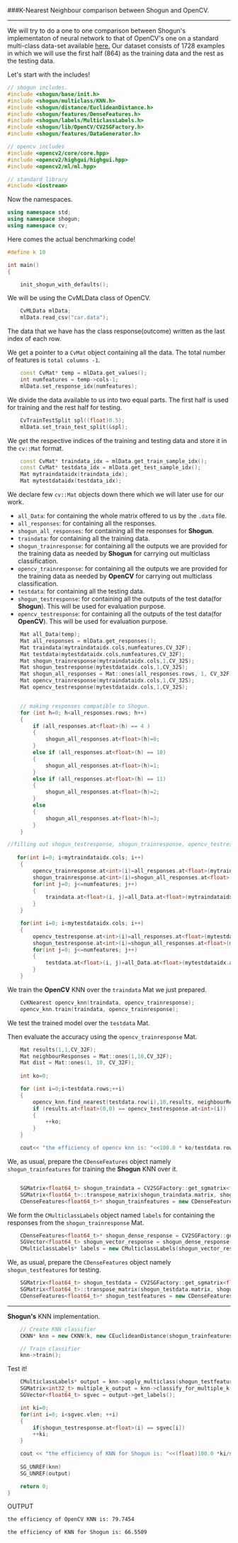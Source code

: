 ###K-Nearest Neighbour comparison between Shogun and OpenCV.

---
We will try to do a one to one comparison between Shogun's implementaton of neural network to that of OpenCV's one on a standard multi-class data-set available [here.](http://archive.ics.uci.edu/ml/machine-learning-databases/car/car.data) Our dataset consists of 1728 examples in which we will use the first half (864) as the training data and the rest as the testing data.

Let's start with the includes!
```CPP
// shogun includes.
#include <shogun/base/init.h>
#include <shogun/multiclass/KNN.h>
#include <shogun/distance/EuclideanDistance.h>
#include <shogun/features/DenseFeatures.h>
#include <shogun/labels/MulticlassLabels.h>
#include <shogun/lib/OpenCV/CV2SGFactory.h>
#include <shogun/features/DataGenerator.h>

// opencv includes
#include <opencv2/core/core.hpp>
#include <opencv2/highgui/highgui.hpp>
#include <opencv2/ml/ml.hpp>

// standard library
#include <iostream>
```

Now the namespaces.
```CPP
using namespace std;
using namespace shogun;
using namespace cv;

```


Here comes the actual benchmarking code!
```CPP
#define k 10

int main()
{

    init_shogun_with_defaults();
```

We will be using the CvMLData class of OpenCV.
```CPP
    CvMLData mlData;
    mlData.read_csv("car.data");
```

The data that we have has the class response(outcome) written as the last index of each row.

We get a pointer to a ```CvMat``` object containing all the data. The total number of features is ```total columns -1```.

```CPP
    const CvMat* temp = mlData.get_values();
    int numfeatures = temp->cols-1;
    mlData.set_response_idx(numfeatures);
```

We divide the data available to us into two equal parts. The first half is used for training and the rest half for testing.
```CPP
    CvTrainTestSplit spl((float)0.5);
    mlData.set_train_test_split(&spl);
```

We get the respective indices of the training and testing data and store it in the ```cv::Mat``` format.
```CPP
    const CvMat* traindata_idx = mlData.get_train_sample_idx();
    const CvMat* testdata_idx = mlData.get_test_sample_idx();
    Mat mytraindataidx(traindata_idx);
    Mat mytestdataidx(testdata_idx);
```

We declare few ```cv::Mat``` objects down there which we will later use for our work.
* ```all_Data```: for containing the whole matrix offered to us by the ```.data``` file. 
* ```all_responses```: for containing all the responses.
* ```shogun_all_responses```: for containing all the responses for **Shogun**.
* ```traindata```: for containing all the training data.
* ```shogun_trainresponse```: for containing all the outputs we are provided for the training data as needed by **Shogun** for carrying out multiclass classification.
* ```opencv_trainresponse```: for containing all the outputs we are provided for the training data as needed by **OpenCV** for carrying out multiclass classification.
* ```testdata```: for containing all the testing data.
* ```shogun_testresponse```: for containing all the outputs of the test data(for **Shogun**). This will be used for evaluation purpose.
* ```opencv_testresponse```: for containing all the outputs of the test data(for **OpenCV**). This will be used for evaluation purpose.


```CPP
    Mat all_Data(temp);
    Mat all_responses = mlData.get_responses();
    Mat traindata(mytraindataidx.cols,numfeatures,CV_32F);
    Mat testdata(mytestdataidx.cols,numfeatures,CV_32F);
    Mat shogun_trainresponse(mytraindataidx.cols,1,CV_32S);
    Mat shogun_testresponse(mytestdataidx.cols,1,CV_32S);
    Mat shogun_all_responses = Mat::ones(all_responses.rows, 1, CV_32F);
    Mat opencv_trainresponse(mytraindataidx.cols,1,CV_32S);
    Mat opencv_testresponse(mytestdataidx.cols,1,CV_32S);
```

```CPP

    // making responses compatible to Shogun.
    for (int h=0; h<all_responses.rows; h++)
    {
        if (all_responses.at<float>(h) == 4 )
        {
            shogun_all_responses.at<float>(h)=0;
        }
        else if (all_responses.at<float>(h) == 10)
        {
            shogun_all_responses.at<float>(h)=1;
        }
        else if (all_responses.at<float>(h) == 11)
        {
            shogun_all_responses.at<float>(h)=2;
        }
        else 
        {
            shogun_all_responses.at<float>(h)=3;
        }
    }

```

```CPP
//filling out shogun_testresponse, shogun_trainresponse, opencv_testresponse, opencv_trainresponse, traindata and testdata mats in there.
   
   for(int i=0; i<mytraindataidx.cols; i++)
    {
        opencv_trainresponse.at<int>(i)=all_responses.at<float>(mytraindataidx.at<int>(i));
        shogun_trainresponse.at<int>(i)=shogun_all_responses.at<float>(mytraindataidx.at<int>(i));    
        for(int j=0; j<=numfeatures; j++)
        {
            traindata.at<float>(i, j)=all_Data.at<float>(mytraindataidx.at<int>(i), j);
        }
    }

    for(int i=0; i<mytestdataidx.cols; i++)
    {
        opencv_testresponse.at<int>(i)=all_responses.at<float>(mytestdataidx.at<int>(i));
        shogun_testresponse.at<int>(i)=shogun_all_responses.at<float>(mytestdataidx.at<int>(i));
        for(int j=0; j<=numfeatures; j++)
        {
            testdata.at<float>(i, j)=all_Data.at<float>(mytestdataidx.at<int>(i), j);
        }   
    }
```

We train the **OpenCV** KNN over the ```traindata``` Mat we just prepared.
```CPP
    CvKNearest opencv_knn(traindata, opencv_trainresponse);
    opencv_knn.train(traindata, opencv_trainresponse);
```
We test the trained model over the ```testdata``` Mat. 

Then evaluate the accuracy using the ```opencv_trainresponse``` Mat.
```CPP
    Mat results(1,1,CV_32F);
    Mat neighbourResponses = Mat::ones(1,10,CV_32F);
    Mat dist = Mat::ones(1, 10, CV_32F);
 
    int ko=0;

    for (int i=0;i<testdata.rows;++i)
    {
        opencv_knn.find_nearest(testdata.row(i),10,results, neighbourResponses, dist);
        if (results.at<float>(0,0) == opencv_testresponse.at<int>(i))
        {
            ++ko;
        }
    }

    cout<< "the efficiency of opencv knn is: "<<100.0 * ko/testdata.rows  <<endl;
```

We, as usual, prepare the ```CDenseFeatures``` object namely ```shogun_trainfeatures``` for training the **Shogun** KNN over it. 
```CPP

    SGMatrix<float64_t> shogun_traindata = CV2SGFactory::get_sgmatrix<float64_t>(traindata);
    SGMatrix<float64_t>::transpose_matrix(shogun_traindata.matrix, shogun_traindata.num_rows, shogun_traindata.num_cols);
    CDenseFeatures<float64_t>* shogun_trainfeatures = new CDenseFeatures<float64_t>(shogun_traindata);
```

We form the ```CMulticlassLabels``` object named ```labels``` for containing the responses from the ```shogun_trainresponse``` Mat.
```CPP
    CDenseFeatures<float64_t>* shogun_dense_response = CV2SGFactory::get_dense_features<float64_t>(shogun_trainresponse);
    SGVector<float64_t> shogun_vector_response = shogun_dense_response->get_feature_vector(0);
    CMulticlassLabels* labels = new CMulticlassLabels(shogun_vector_response);
```

We, as usual, prepare the ```CDenseFeatures``` object namely ```shogun_testfeatures``` for testing. 
```CPP
    SGMatrix<float64_t> shogun_testdata = CV2SGFactory::get_sgmatrix<float64_t>(testdata);
    SGMatrix<float64_t>::transpose_matrix(shogun_testdata.matrix, shogun_testdata.num_rows, shogun_testdata.num_cols);
    CDenseFeatures<float64_t>* shogun_testfeatures = new CDenseFeatures<float64_t>(shogun_testdata);
```
___
**Shogun's** KNN implementation.
```CPP
    // Create KNN classifier
	CKNN* knn = new CKNN(k, new CEuclideanDistance(shogun_trainfeatures, shogun_trainfeatures), labels);

	// Train classifier
	knn->train();
```

Test it!
```CPP
    CMulticlassLabels* output = knn->apply_multiclass(shogun_testfeatures);
    SGMatrix<int32_t> multiple_k_output = knn->classify_for_multiple_k();
    SGVector<float64_t> sgvec = output->get_labels();

    int ki=0;
    for(int i=0; i<sgvec.vlen; ++i)
    { 
        if(shogun_testresponse.at<float>(i) == sgvec[i])
        ++ki;
    }

    cout << "the efficiency of KNN for Shogun is: "<<(float)100.0 *ki/sgvec.vlen <<endl;
 	
	SG_UNREF(knn)
	SG_UNREF(output)  

    return 0;
}

```
OUTPUT
```sh
the efficiency of OpenCV KNN is: 79.7454

the efficiency of KNN for Shogun is: 66.5509

```
